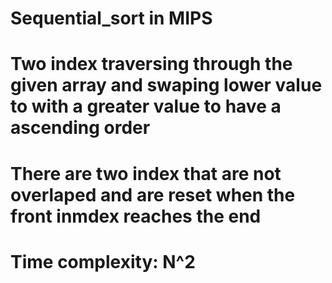 # Sequential_sort in MIPS
# Two index traversing through the given array and swaping lower value to with a greater value to have a ascending order 
#  There are two index that are not overlaped and are reset when the front inmdex reaches the end
# Time complexity: N^2
